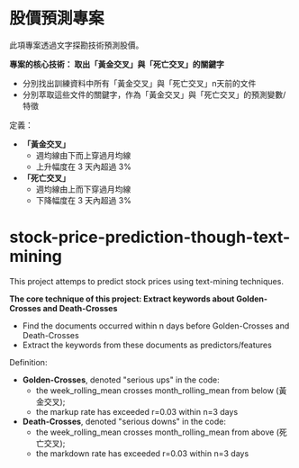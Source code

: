 # 股價預測專案 

此項專案透過文字探勘技術預測股價。<br>

**專案的核心技術： 取出「黃金交叉」與「死亡交叉」的關鍵字**
* 分別找出訓練資料中所有「黃金交叉」與「死亡交叉」n天前的文件
* 分別萃取這些文件的關鍵字，作為「黃金交叉」與「死亡交叉」的預測變數/特徵

定義：
* **「黃金交叉」**
  *  週均線由下而上穿過月均線
  *  上升幅度在 3 天內超過 3%
* **「死亡交叉」**
  *  週均線由上而下穿過月均線
  *  下降幅度在 3 天內超過 3%

# stock-price-prediction-though-text-mining
This project attemps to predict stock prices using text-mining techniques.

**The core technique of this project: Extract keywords about Golden-Crosses and Death-Crosses**
* Find the documents occurred within n days before Golden-Crosses and Death-Crosses
* Extract the keywords from these documents as predictors/features

Definition: 
* **Golden-Crosses**, denoted "serious ups" in the code:
  * the week_rolling_mean crosses month_rolling_mean from below (黃金交叉);
  * the markup rate has exceeded r=0.03 within n=3 days
* **Death-Crosses**, denoted "serious downs" in the code:
  * the week_rolling_mean crosses month_rolling_mean from above (死亡交叉);
  * the markdown rate has exceeded r=0.03 within n=3 days
